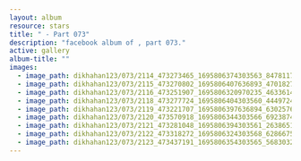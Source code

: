 ```yaml
---
layout: album
resource: stars
title: " - Part 073"
description: "facebook album of , part 073."
active: gallery
album-title: ""
images:
  - image_path: dikhahan123/073/2114_473273465_1695806374303563_8478117319602443894_n.jpg
  - image_path: dikhahan123/073/2115_473270802_1695806407636893_4701827175823280073_n.jpg
  - image_path: dikhahan123/073/2116_473251907_1695806320970235_4633614618392613755_n.jpg
  - image_path: dikhahan123/073/2118_473277724_1695806404303560_4449724358674474968_n.jpg
  - image_path: dikhahan123/073/2119_473221707_1695806397636894_6302576608004546986_n.jpg
  - image_path: dikhahan123/073/2120_473570918_1695806344303566_6923874564341896973_n.jpg
  - image_path: dikhahan123/073/2121_473281048_1695806394303561_2638651663577640926_n.jpg
  - image_path: dikhahan123/073/2122_473318272_1695806324303568_6286675467859235666_n.jpg
  - image_path: dikhahan123/073/2123_473437191_1695806354303565_5683032626814996400_n.jpg
---
```

